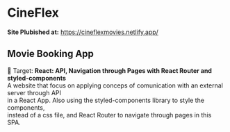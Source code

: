 # CineFlex
**Site Plubished at:** https://cineflexmovies.netlify.app/

## Movie Booking App
🎯 Target: **React: API, Navigation through Pages with React Router and styled-components**</br>
A website that focus on applying conceps of comunication with an external server through API </br>
in a React App. Also using the styled-components library to style the components,<br>
instead of a css file, and React Router to navigate through pages in this SPA.
